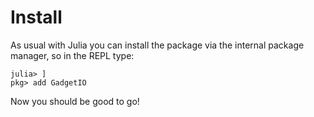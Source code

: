 # Install

As usual with Julia you can install the package via the internal package manager, so in the REPL type:

```@example
julia> ]
pkg> add GadgetIO
```

Now you should be good to go!